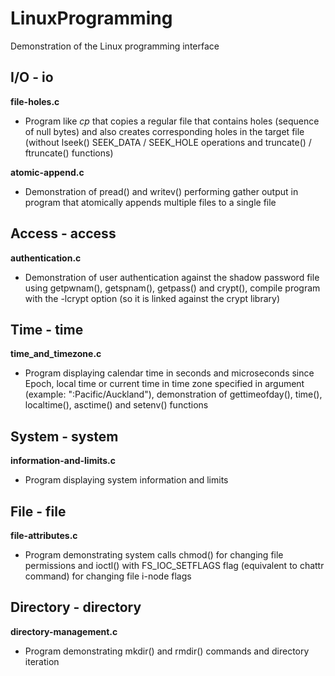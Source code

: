 # LinuxProgramming
Demonstration of the Linux programming interface

## I/O - io
**file-holes.c**
- Program like *cp* that copies a regular file that contains holes (sequence of null bytes) and also creates corresponding holes in the target file (without lseek() SEEK_DATA / SEEK_HOLE operations and truncate() / ftruncate() functions)

**atomic-append.c**
- Demonstration of pread() and writev() performing gather output in program that atomically appends multiple files to a single file

## Access - access
**authentication.c**
- Demonstration of user authentication against the shadow password file using getpwnam(), getspnam(), getpass() and crypt(), compile program with the -lcrypt option (so it is linked against the crypt library)

## Time - time
**time_and_timezone.c**
- Program displaying calendar time in seconds and microseconds since Epoch, local time or current time in time zone specified in argument (example: ":Pacific/Auckland"), demonstration of gettimeofday(), time(), localtime(), asctime() and setenv() functions

## System - system
**information-and-limits.c**
- Program displaying system information and limits

## File - file
**file-attributes.c**
- Program demonstrating system calls chmod() for changing file permissions and ioctl() with FS_IOC_SETFLAGS flag (equivalent to chattr command) for changing file i-node flags

## Directory - directory
**directory-management.c**
- Program demonstrating mkdir() and rmdir() commands and directory iteration
